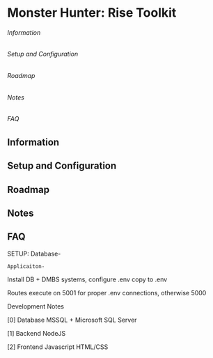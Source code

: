 # Monster Hunter: Rise Toolkit
###### Information
###### Setup and Configuration
###### Roadmap
###### Notes
###### FAQ


## Information


## Setup and Configuration


## Roadmap


## Notes


## FAQ



SETUP:
Database-


    Applicaiton-
Install DB + DMBS systems, configure .env copy to .env

Routes execute on 5001 for proper .env connections, otherwise 5000



Development Notes


[0] Database
    MSSQL + Microsoft SQL Server


[1] Backend
    NodeJS


[2] Frontend
    Javascript
    HTML/CSS
